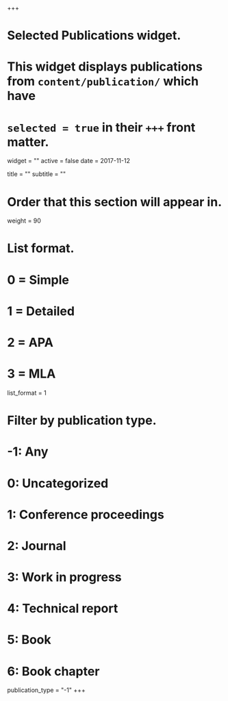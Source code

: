 +++
# Selected Publications widget.
# This widget displays publications from `content/publication/` which have
# `selected = true` in their `+++` front matter.
widget = ""
active = false
date = 2017-11-12

title = ""
subtitle = ""

# Order that this section will appear in.
weight = 90

# List format.
#   0 = Simple
#   1 = Detailed
#   2 = APA
#   3 = MLA
list_format = 1

# Filter by publication type.
# -1: Any
#  0: Uncategorized
#  1: Conference proceedings
#  2: Journal
#  3: Work in progress
#  4: Technical report
#  5: Book
#  6: Book chapter
publication_type = "-1"
+++


